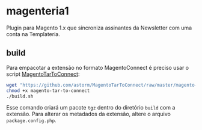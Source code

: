 # magenteria1
Plugin para Magento 1.x que sincroniza assinantes da Newsletter com uma conta na Templateria.

## build

Para empacotar a extensão no formato MagentoConnect é preciso usar o script [MagentoTarToConnect](https://github.com/astorm/MagentoTarToConnect):

```bash
wget "https://github.com/astorm/MagentoTarToConnect/raw/master/magento-tar-to-connect.phar" -O magento-tar-to-connect
chmod +x magento-tar-to-connect
./build.sh
```

Esse comando criará um pacote `tgz` dentro do diretório `build` com a extensão. Para alterar os metadados da extensão, altere o arquivo `package.config.php`.